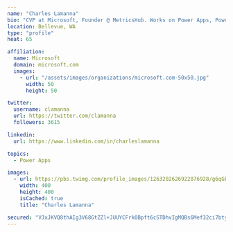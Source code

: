 ```yaml
---
name: "Charles Lamanna"
bio: "CVP at Microsoft, Founder @ MetricsHub. Works on Power Apps, Power Automate, Power Virtual Agent, Common Data Service and Dynamics 365."
location: Bellevue, WA
type: "profile"
heat: 65

affiliation:
  name: Microsoft
  domain: microsoft.com
  images:
    - url: "/assets/images/organizations/microsoft.com-50x50.jpg"
      width: 50
      height: 50

twitter:
  username: clamanna
  url: https://twitter.com/clamanna
  followers: 3615

linkedin:
  url: https://www.linkedin.com/in/charleslamanna

topics:
  - Power Apps

images:
  - url: https://pbs.twimg.com/profile_images/1263202626922876928/g6qGbHZ-_400x400.jpg
    width: 400
    height: 400
    isCached: true
    title: "Charles Lamanna"

secured: "VJxJKVQ8thAIg3V68GtZZl+JUUYCFrk0Bpft6cSTDhvIgMQBs6Mef32ci7btyzWnmYdMHbgW5HYQjU4MHVxB/cKTDm6i+DC8etihxLGJIE52xqjoahJoS3zkkuOXLU1XKEuntJTOzxT3Vehag3Yj32KmZiyRKw659OD3LFfPZjh3laJXYvCNkv+p6+3O9T+bCTn4mXjvnxXlQVUHOaGHH6nbR+yo1RQ4SFOltYClMf2eklUz8ySWtP6MeukwnnvHfxzKBOtEfWBfImAuwswWdvbUtIDz9jcxnDmKh0ljzjY8kq6O9DoLBn0M3bYKErpDads0RP85pqPnua+AQIMtEaDOi1gY5tuudLRET0uRfxslhKOp8va9pwGtYn1JoOY5ghKJCq2TwtgGwLRYhH+yHm266qU8XhQSY2q1cwjCKR4=;m7f7M+7brCTKMbvj/E3IMg=="
---
```


